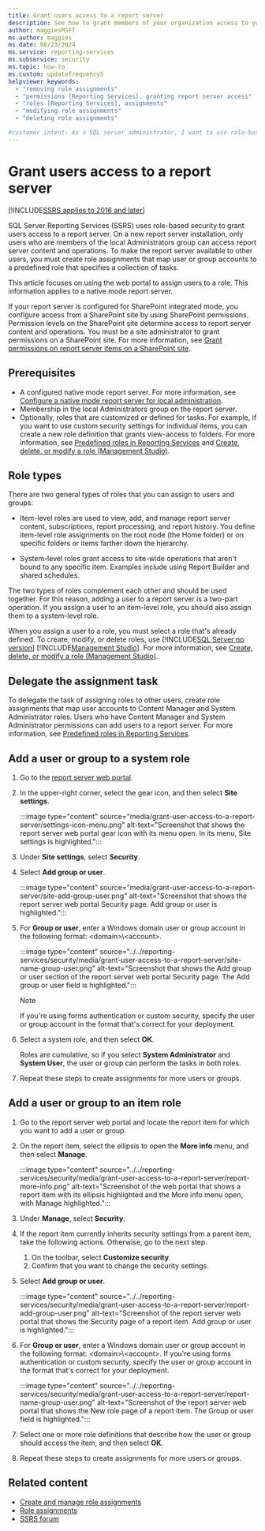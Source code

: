 ```yaml
---
title: Grant users access to a report server
description: See how to grant members of your organization access to your report server. Find out how to assign item-level and system-level roles to users and groups.
author: maggiesMSFT
ms.author: maggies
ms.date: 08/23/2024
ms.service: reporting-services
ms.subservice: security
ms.topic: how-to
ms.custom: updatefrequency5
helpviewer_keywords:
  - "removing role assignments"
  - "permissions [Reporting Services], granting report server access"
  - "roles [Reporting Services], assignments"
  - "modifying role assignments"
  - "deleting role assignments"

#customer intent: As a SQL server administrator, I want to use role-based security so that I can control who has access to my report server.
---
```

# Grant users access to a report server

[!INCLUDE[SSRS applies to 2016 and later](../../includes/ssrs-appliesto-2016-and-later.md)]

SQL Server Reporting Services (SSRS) uses role-based security to grant users access to a report server. On a new report server installation, only users who are members of the local Administrators group can access report server content and operations. To make the report server available to other users, you must create role assignments that map user or group accounts to a predefined role that specifies a collection of tasks.

This article focuses on using the web portal to assign users to a role. This information applies to a native mode report server.

If your report server is configured for SharePoint integrated mode, you configure access from a SharePoint site by using SharePoint permissions. Permission levels on the SharePoint site determine access to report server content and operations. You must be a site administrator to grant permissions on a SharePoint site. For more information, see [Grant permissions on report server items on a SharePoint site](../../reporting-services/security/granting-permissions-on-report-server-items-on-a-sharepoint-site.md).

## Prerequisites

- A configured native mode report server. For more information, see [Configure a native mode report server for local administration](../../reporting-services/report-server/configure-a-native-mode-report-server-for-local-administration-ssrs.md).
- Membership in the local Administrators group on the report server.
- Optionally, roles that are customized or defined for tasks. For example, if you want to use custom security settings for individual items, you can create a new role definition that grants view-access to folders. For more information, see [Predefined roles in Reporting Services](/sql/reporting-services/security/role-definitions-predefined-roles) and [Create, delete, or modify a role (Management Studio)](/sql/reporting-services/security/role-definitions-create-delete-or-modify).

## Role types

There are two general types of roles that you can assign to users and groups:

- Item-level roles are used to view, add, and manage report server content, subscriptions, report processing, and report history. You define item-level role assignments on the root node (the Home folder) or on specific folders or items farther down the hierarchy.

- System-level roles grant access to site-wide operations that aren't bound to any specific item. Examples include using Report Builder and shared schedules.

The two types of roles complement each other and should be used together. For this reason, adding a user to a report server is a two-part operation. If you assign a user to an item-level role, you should also assign them to a system-level role.

When you assign a user to a role, you must select a role that's already defined. To create, modify, or delete roles, use [!INCLUDE[SQL Server no version](../../includes/ssnoversion-md.md)] [!INCLUDE[Management Studio](../../includes/ssmanstudio-md.md)]. For more information, see [Create, delete, or modify a role (Management Studio)](../../reporting-services/security/role-definitions-create-delete-or-modify.md).

## Delegate the assignment task

To delegate the task of assigning roles to other users, create role assignments that map user accounts to Content Manager and System Administrator roles. Users who have Content Manager and System Administrator permissions can add users to a report server. For more information, see [Predefined roles in Reporting Services](/sql/reporting-services/security/role-definitions-predefined-roles).

## Add a user or group to a system role

1. Go to the [report server web portal](../web-portal-ssrs-native-mode.md).

1. In the upper-right corner, select the gear icon, and then select **Site settings**.

   :::image type="content" source="media/grant-user-access-to-a-report-server/settings-icon-menu.png" alt-text="Screenshot that shows the report server web portal gear icon with its menu open. In its menu, Site settings is highlighted.":::

1. Under **Site settings**, select **Security**.

1. Select **Add group or user**.

   :::image type="content" source="media/grant-user-access-to-a-report-server/site-add-group-user.png" alt-text="Screenshot that shows the report server web portal Security page. Add group or user is highlighted.":::

1. For **Group or user**, enter a Windows domain user or group account in the following format: \<domain>\\<account\>.

   :::image type="content" source="../../reporting-services/security/media/grant-user-access-to-a-report-server/site-name-group-user.png" alt-text="Screenshot that shows the Add group or user section of the report server web portal Security page. The Add group or user field is highlighted.":::

   > [!NOTE]
   > If you're using forms authentication or custom security, specify the user or group account in the format that's correct for your deployment.

1. Select a system role, and then select **OK**.

   Roles are cumulative, so if you select **System Administrator** and **System User**, the user or group can perform the tasks in both roles.

1. Repeat these steps to create assignments for more users or groups.

## Add a user or group to an item role

1. Go to the report server web portal and locate the report item for which you want to add a user or group.

1. On the report item, select the ellipsis to open the **More info** menu, and then select **Manage**.

   :::image type="content" source="../../reporting-services/security/media/grant-user-access-to-a-report-server/report-more-info.png" alt-text="Screenshot of the web portal that shows a report item with its ellipsis highlighted and the More info menu open, with Manage highlighted.":::

1. Under **Manage**, select **Security**.

1. If the report item currently inherits security settings from a parent item, take the following actions. Otherwise, go to the next step.

   1. On the toolbar, select **Customize security**.
   1. Confirm that you want to change the security settings.

1. Select **Add group or user**.

   :::image type="content" source="../../reporting-services/security/media/grant-user-access-to-a-report-server/report-add-group-user.png" alt-text="Screenshot of the report server web portal that shows the Security page of a report item. Add group or user is highlighted.":::

1. For **Group or user**, enter a Windows domain user or group account in the following format: \<domain>\\<account\>. If you're using forms authentication or custom security, specify the user or group account in the format that's correct for your deployment.

   :::image type="content" source="../../reporting-services/security/media/grant-user-access-to-a-report-server/report-name-group-user.png" alt-text="Screenshot of the report server web portal that shows the New role page of a report item. The Group or user field is highlighted.":::

1. Select one or more role definitions that describe how the user or group should access the item, and then select **OK**.

1. Repeat these steps to create assignments for more users or groups.

## Related content

- [Create and manage role assignments](../../reporting-services/security/create-and-manage-role-assignments.md)  
- [Role assignments](../../reporting-services/security/role-assignments.md)  
- [SSRS forum](https://go.microsoft.com/fwlink/?LinkId=620231)
